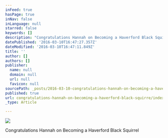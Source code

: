 ```yaml
---
inFeed: true
hasPage: true
inNav: false
inLanguage: null
starred: false
keywords: []
description: "Congratulations Hannah on Becoming a Haverford Black Squirrel\_"
datePublished: '2016-03-10T16:47:27.357Z'
dateModified: '2016-03-10T16:47:11.849Z'
title: ''
author: []
authors: []
publisher:
  name: null
  domain: null
  url: null
  favicon: null
sourcePath: _posts/2016-03-10-congratulations-hannah-on-becoming-a-haverford-black-squirre.md
published: true
url: congratulations-hannah-on-becoming-a-haverford-black-squirre/index.html
_type: Article

---
```

![](https://the-grid-user-content.s3-us-west-2.amazonaws.com/7fc55d4f-78fb-4659-9164-2f48cee903f0.jpg)

Congratulations Hannah on Becoming a Haverford Black Squirrel